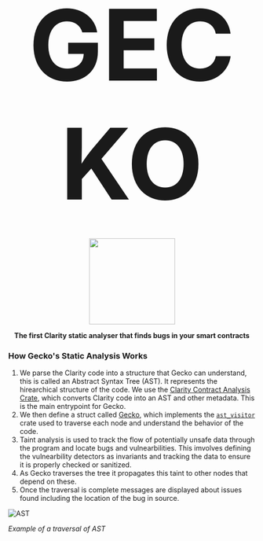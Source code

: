 <div align="center" style="font-size: 200px;">
  <strong>GECKO</strong>
</div>



<p align="center">
    <br />
    <a href="https://cyfrin.io/">
        <img src="https://github.com/Gecko-Security/Gecko-Clarity/assets/22000925/12a6650c-213d-4e86-9c6a-5f9f6e4c9778" width="175" alt=""/></a>
    <br />
</p>

<p align="center"><strong>The first Clarity static analyser that finds bugs in your smart contracts
</strong></p>




### How Gecko's Static Analysis Works
1. We parse the Clarity code into a structure that Gecko can understand, this is called an Abstract Syntax Tree (AST). It represents the hirearchical structure of the code. We use the [Clarity Contract Analysis Crate](https://docs.rs/stacks-codec/latest/stacks_codec/clarity/vm/analysis/types/struct.ContractAnalysis.html), which converts Clarity code into an AST and other metadata. This is the main entrypoint for Gecko.
2. We then define a struct called [Gecko](), which implements the [`ast_visitor`](https://doc.rust-lang.org/stable/nightly-rustc/rustc_ast/visit/trait.Visitor.html) crate used to traverse each node and understand the behavior of the code.
3. Taint analysis is used to track the flow of potentially unsafe data through the program and locate bugs and vulnearbilities. This imvolves defining the vulnearbility detectors as invariants and tracking the data to ensure it is properly checked or sanitized.
4. As Gecko traverses the tree it propagates this taint to other nodes that depend on these.
5. Once the traversal is complete messages are displayed about issues found including the location of the bug in source. 




![AST](https://github.com/Gecko-Security/Gecko-Clarity/assets/22000925/b651810b-6db5-457c-88d1-7ee5feb6dc01)

_Example of a traversal of AST_
